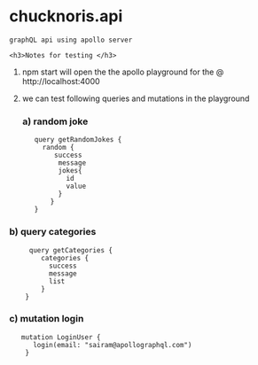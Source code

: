 # chucknoris.api
    graphQL api using apollo server

    <h3>Notes for testing </h3>
1) npm start will open the the apollo playground for the @ http://localhost:4000
2) we can test following queries and mutations in the playground
    <h3> a) random joke </h3>
        
          query getRandomJokes {
            random { 
               success
                message
                jokes{
                  id      	      
                  value
                }
              } 
          }
          
  <h3> b) query categories </h3>
      
        
         query getCategories {
            categories {
              success
              message
              list
            }
        }
        
 <h3>  c) mutation login </h3>
       
       mutation LoginUser {
          login(email: "sairam@apollographql.com")
        }
        
       
